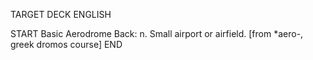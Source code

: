 TARGET DECK
ENGLISH

START
Basic
Aerodrome
Back: n. Small airport or airfield. [from *aero-, greek dromos course]
END
